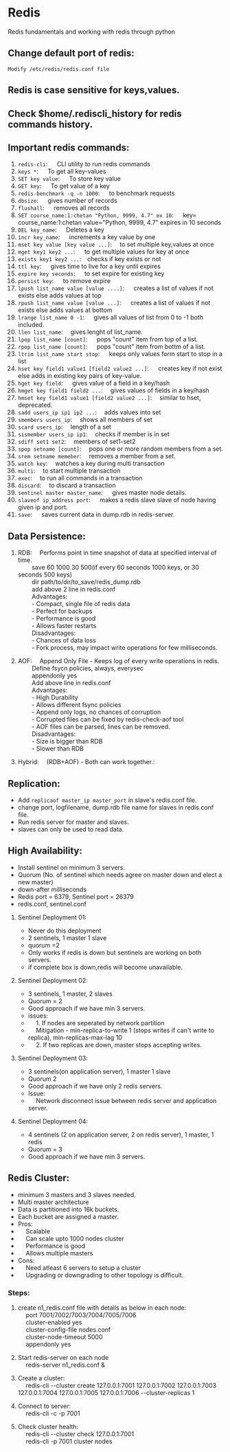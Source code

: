 # Redis
Redis fundamentals and working with redis through python

## Change default port of redis: 
    Modify /etc/redis/redis.conf file

## Redis is case sensitive for keys,values.
## Check $home/.rediscli_history for redis commands history.

## Important redis commands:

1. `redis-cli`: &emsp; CLI utility to run redis commands
2. `keys *`: &emsp; To get all key-values
3. `SET key value`: &emsp; To store key value
4. `GET key`: &emsp; To get value of a key
5. `redis-benchmark -q -n 1000`: &emsp; to benchmark requests
6. `dbsize`: &emsp; gives number of records
7. `flushall`: &emsp; removes all records
8. `SET course_name:1:chetan "Python, 9999, 4.7" ex 10`: &emsp;
    key= course_name:1:chetan
    value="Python, 9999, 4.7"
    expires in 10 seconds
9. `DEL key_name`: &emsp; Deletes a key
10. `incr key_name`: &emsp; increments a key value by one
11. `mset key value [key value ...]`:&emsp; to set multiple key,values at once
12. `mget key1 key2 ...`: &emsp; to get multiple values for key at once
13. `exists key1 key2 ...`:&emsp;checks if key exists or not
14. `ttl key`: &emsp;            gives time to live for a key until expires
15. `expire key seconds`: &emsp; to set expire for existing key
16. `persist key`: &emsp;        to remove expire
17. `lpush list_name value [value ....]`: &emsp; creates a list of values if not exists else adds values at top
18. `rpush list_name value [value ...]`: &emsp; creates a list of values if not exists else adds values at bottom
19. `lrange list_name 0 -1`: &emsp; gives all values of list from 0 to -1 both included.
20. `llen list_name`:&emsp; gives lenght of list_name.
21. `lpop list_name [count]`: &emsp; pops "count" item from top of a list.
22. `rpop list_name [count]`: &emsp; pops "count" item from bottm of a list.
23. `ltrim list_name start stop`: &emsp; keeps only values form start to stop in a list
24. `hset key field1 value1 [field2 value2 ...]`: &emsp; creates key if not exist else adds in existing key pairs of key-value.
25. `hget key field`: &emsp; gives value of a field in a key/hash
26. `hmget key field1 field2 ...`:&emsp; gives values of fields in a key/hash
27. `hmset key field1 value1 [field2 value2 ...]`:&emsp; similar to hset, deprecated.
28. `sadd users_ip ip1 ip2 ...`:&emsp; adds values into set
29. `smembers users_ip`:&emsp; shows all members of set
30. `scard users_ip`: &emsp;length of a set
31. `sismember users_ip ip1`: &emsp;checks if member is in set
31. `sdiff set1 set2`:&emsp; members of set1-set2
31. `spop setname [count]`:&emsp; pops one or more random members from a set.
32. `srem setname memeber`:&emsp; removes a member from a set.
33. `watch key`:&emsp; watches a key during multi transaction
34. `multi`:&emsp; to start multiple transaction
35. `exec`:&emsp; to run all commands in a transaction
36. `discard`:&emsp; to discard a transaction 
37. `sentinel master master_name`: &emsp; gives master node details.
38. `slaveof ip_address port`: &emsp; makes a redis slave slave of node having given ip and port.
39. `save`: &emsp; saves current data in dump.rdb in redis-server.

## Data Persistence:

1. RDB:&emsp; Performs point in time snapshot of data at specified interval of time. <br/>
&emsp;&emsp; save 60 1000 30 500(if every 60 seconds 1000 keys, or 30 seconds 500 keys) <br/>
&emsp;&emsp; dir path/to/dir/to_save/redis_dump.rdb <br/>
&emsp;&emsp; add above 2 line in redis.conf <br/>
&emsp;&emsp; Advantages: <br/>
&emsp;&emsp; - Compact, single file of redis data<br/>
&emsp;&emsp; - Perfect for backups<br/>
&emsp;&emsp; - Performance is good<br/>
&emsp;&emsp; - Allows faster restarts<br/>
&emsp;&emsp; Disadvantages: <br/>
&emsp;&emsp; - Chances of data loss <br/>
&emsp;&emsp; - Fork process, may impact write operations for few milliseconds.<br/>

2. AOF:&emsp; Append Only File - Keeps log of every write operations in redis. <br/>
&emsp;&emsp; Define fsycn policies, always, everysec <br/>
&emsp;&emsp; appendonly yes <br/>
&emsp;&emsp; Add above line in redis.conf <br/>
&emsp;&emsp; Advantages: <br/>
&emsp;&emsp; - High Durability <br/>
&emsp;&emsp; - Allows different fsync policies <br/>
&emsp;&emsp; - Append only logs, no chances of corruption <br/>
&emsp;&emsp; - Corrupted files can be fixed by redis-check-aof tool <br/>
&emsp;&emsp; - AOF files can be parsed, lines can be removed. <br/>
&emsp;&emsp; Disadvantages: <br/>
&emsp;&emsp; - Size is bigger than RDB <br/>
&emsp;&emsp; - Slower than RDB <br/>

3. Hybrid:&emsp; (RDB+AOF) - Both can work together.:

## Replication:
- Add `replicaof master_ip master_port` in slave's redis.conf file.
- change port, logfilename, dump.rdb file name for slaves in redis.conf file.
- Run redis server for master and slaves.
- slaves can only be used to read data.

## High Availability:
- Install sentinel on minimum 3 servers.
- Quorum (No. of sentinel which needs agree on master down and elect a new master)
- down-after milliseconds
- Redis port = 6379, Sentinel port = 26379
- redis.conf, sentinel.conf 
1. Sentinel Deployment 01: <br>
    - Never do this deployment
    - 2 sentinels, 1 master 1 slave
    - quorum =2 
    - Only works if redis is down but sentinels are working on both servers.
    - if complete box is down,redis will become unavailable.
2. Sentinel Deployment 02: <br>
    - 3 sentinels, 1 master, 2 slaves
    - Quorum = 2
    - Good approach if we have min 3 servers.
    - issues:
    - &emsp; 1. If nodes are seperated by network partition
    - &emsp; Mitigation - min-replica-to-write 1 (stops writes if can't write to replica), min-replicas-max-lag 10
    - &emsp; 2. If two replicas are down, master stops accepting writes.

3. Sentinel Deployment 03: <br>
    - 3 sentinels(on application server), 1 master 1 slave
    - Quorum 2
    - Good approach if we have only 2 redis servers.
    - Issue: 
    - &emsp; Network disconnect issue between redis server and application server.

4. Sentinel Deployment 04: <br>
    - 4 sentinels (2 on application server, 2 on redis server), 1 master, 1 redis
    - Quorum = 3
    - Good approach if we have min 3 servers.

## Redis Cluster:
- minimum 3 masters and 3 slaves needed.
- Multi master architecture
- Data is partitioned into 16k buckets.
- Each bucket are assigned a master.
- Pros:
- &emsp; Scalable
- &emsp; Can scale upto 1000 nodes cluster
- &emsp; Performance is good
- &emsp; Allows multiple masters
- Cons:
- &emsp; Need atleast 6 servers to setup a cluster
- &emsp; Upgrading or downgrading to other topology is difficult.

### Steps: 
1. create n1_redis.conf file with details as below in each node: <br>
&emsp; port 7001/7002/7003/7004/7005/7006 <br>
&emsp; cluster-enabled yes <br>
&emsp; cluster-config-file nodes.conf <br>
&emsp; cluster-node-timeout 5000 <br>
&emsp; appendonly yes <br>

2. Start redis-server on each node<br>
&emsp; redis-server n1_redis.conf & <br>

3. Create a cluster: <br>
&emsp; redis-cli --cluster create 127.0.0.1:7001 127.0.0.1:7002 127.0.0.1:7003 
127.0.0.1:7004 127.0.0.1:7005 127.0.0.1:7006 --cluster-replicas 1 <br>

4. Connect to server: <br>
&emsp; redis-cli -c -p 7001

5. Check cluster health: <br>
&emsp; redis-cli --cluster check 127.0.0.1:7001 <br>
&emsp; redis-cli -p 7001 cluster nodes